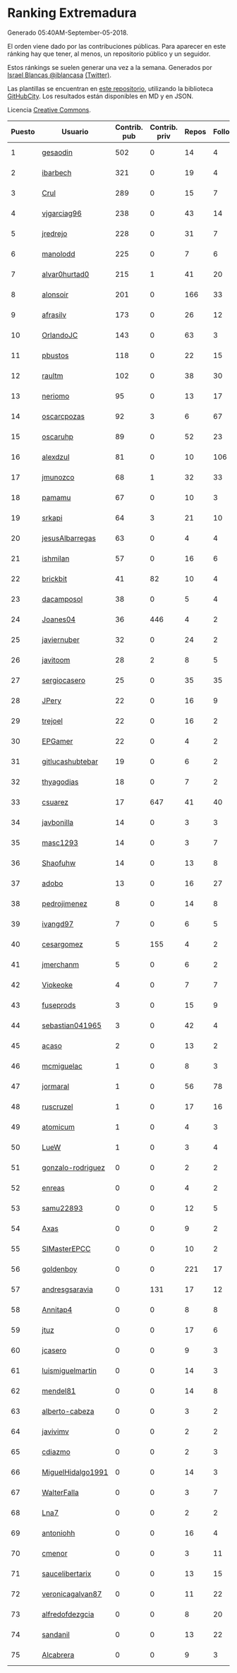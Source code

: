 # Ranking Extremadura

Generado 05:40AM-September-05-2018.

El orden viene dado por las contribuciones públicas. Para aparecer en este ránking hay que tener, al menos, un repositorio público y un seguidor.

Estos ránkings se suelen generar una vez a la semana. Generados por [Israel Blancas @iblancasa](https://github.com/iblancasa/) [(Twitter)](https://twitter.com/iblancasa).

Las plantillas se encuentran en [este repositorio](https://github.com/iblancasa/GH-Spanish-Ranking), utilizando la biblioteca [GitHubCity](https://github.com/iblancasa/GitHubCity). Los resultados están disponibles en MD y en JSON.

Licencia [Creative Commons](https://creativecommons.org/licenses/by/4.0/).

| Puesto   |  Usuario  | Contrib. pub | Contrib. priv |Repos| Followers | Desde |  Avatar  |
|----------|-----------|--------------|---------------|-----|-----------|-------|----------|
|1|[gesaodin](https://github.com/gesaodin)|502|0|14|4|2015-03-13|![gesaodin]()|
|2|[ibarbech](https://github.com/ibarbech)|321|0|19|4|2015-09-20|![ibarbech]()|
|3|[Crul](https://github.com/Crul)|289|0|15|7|2013-09-29|![Crul]()|
|4|[vjgarciag96](https://github.com/vjgarciag96)|238|0|43|14|2016-07-01|![vjgarciag96]()|
|5|[jredrejo](https://github.com/jredrejo)|228|0|31|7|2011-08-27|![jredrejo]()|
|6|[manolodd](https://github.com/manolodd)|225|0|7|6|2013-08-08|![manolodd]()|
|7|[alvar0hurtad0](https://github.com/alvar0hurtad0)|215|1|41|20|2011-10-15|![alvar0hurtad0]()|
|8|[alonsoir](https://github.com/alonsoir)|201|0|166|33|2012-09-23|![alonsoir]()|
|9|[afrasilv](https://github.com/afrasilv)|173|0|26|12|2014-10-15|![afrasilv]()|
|10|[OrlandoJC](https://github.com/OrlandoJC)|143|0|63|3|2016-04-15|![OrlandoJC]()|
|11|[pbustos](https://github.com/pbustos)|118|0|22|15|2013-12-06|![pbustos]()|
|12|[raultm](https://github.com/raultm)|102|0|38|30|2011-03-09|![raultm]()|
|13|[neriomo](https://github.com/neriomo)|95|0|13|17|2015-01-17|![neriomo]()|
|14|[oscarcpozas](https://github.com/oscarcpozas)|92|3|6|67|2013-01-27|![oscarcpozas]()|
|15|[oscaruhp](https://github.com/oscaruhp)|89|0|52|23|2011-06-18|![oscaruhp]()|
|16|[alexdzul](https://github.com/alexdzul)|81|0|10|106|2012-06-29|![alexdzul]()|
|17|[jmunozco](https://github.com/jmunozco)|68|1|32|33|2012-11-23|![jmunozco]()|
|18|[pamamu](https://github.com/pamamu)|67|0|10|3|2014-11-19|![pamamu]()|
|19|[srkapi](https://github.com/srkapi)|64|3|21|10|2015-02-08|![srkapi]()|
|20|[jesusAlbarregas](https://github.com/jesusAlbarregas)|63|0|4|4|2015-11-05|![jesusAlbarregas]()|
|21|[ishmilan](https://github.com/ishmilan)|57|0|16|6|2014-10-07|![ishmilan]()|
|22|[brickbit](https://github.com/brickbit)|41|82|10|4|2016-06-02|![brickbit]()|
|23|[dacamposol](https://github.com/dacamposol)|38|0|5|4|2016-01-27|![dacamposol]()|
|24|[Joanes04](https://github.com/Joanes04)|36|446|4|2|2014-11-25|![Joanes04]()|
|25|[javiernuber](https://github.com/javiernuber)|32|0|24|2|2011-06-16|![javiernuber]()|
|26|[javitoom](https://github.com/javitoom)|28|2|8|5|2015-09-16|![javitoom]()|
|27|[sergiocasero](https://github.com/sergiocasero)|25|0|35|35|2015-02-03|![sergiocasero]()|
|28|[JPery](https://github.com/JPery)|22|0|16|9|2015-02-18|![JPery]()|
|29|[trejoel](https://github.com/trejoel)|22|0|16|2|2014-12-05|![trejoel]()|
|30|[EPGamer](https://github.com/EPGamer)|22|0|4|2|2017-10-04|![EPGamer]()|
|31|[gitlucashubtebar](https://github.com/gitlucashubtebar)|19|0|6|2|2018-02-06|![gitlucashubtebar]()|
|32|[thyagodias](https://github.com/thyagodias)|18|0|7|2|2017-09-08|![thyagodias]()|
|33|[csuarez](https://github.com/csuarez)|17|647|41|40|2011-03-21|![csuarez]()|
|34|[javbonilla](https://github.com/javbonilla)|14|0|3|3|2011-10-12|![javbonilla]()|
|35|[masc1293](https://github.com/masc1293)|14|0|3|7|2013-10-08|![masc1293]()|
|36|[Shaofuhw](https://github.com/Shaofuhw)|14|0|13|8|2015-12-11|![Shaofuhw]()|
|37|[adobo](https://github.com/adobo)|13|0|16|27|2011-05-09|![adobo]()|
|38|[pedrojimenez](https://github.com/pedrojimenez)|8|0|14|8|2011-09-12|![pedrojimenez]()|
|39|[ivangd97](https://github.com/ivangd97)|7|0|6|5|2014-05-06|![ivangd97]()|
|40|[cesargomez](https://github.com/cesargomez)|5|155|4|2|2013-02-14|![cesargomez]()|
|41|[jmerchanm](https://github.com/jmerchanm)|5|0|6|2|2016-01-10|![jmerchanm]()|
|42|[Viokeoke](https://github.com/Viokeoke)|4|0|7|7|2015-10-23|![Viokeoke]()|
|43|[fuseprods](https://github.com/fuseprods)|3|0|15|9|2012-12-15|![fuseprods]()|
|44|[sebastian041965](https://github.com/sebastian041965)|3|0|42|4|2013-10-07|![sebastian041965]()|
|45|[acaso](https://github.com/acaso)|2|0|13|2|2011-08-12|![acaso]()|
|46|[mcmiguelac](https://github.com/mcmiguelac)|1|0|8|3|2014-05-07|![mcmiguelac]()|
|47|[jormaral](https://github.com/jormaral)|1|0|56|78|2011-06-03|![jormaral]()|
|48|[ruscruzel](https://github.com/ruscruzel)|1|0|17|16|2013-07-09|![ruscruzel]()|
|49|[atomicum](https://github.com/atomicum)|1|0|4|3|2014-01-13|![atomicum]()|
|50|[LueW](https://github.com/LueW)|1|0|3|4|2016-07-06|![LueW]()|
|51|[gonzalo-rodriguez](https://github.com/gonzalo-rodriguez)|0|0|2|2|2013-04-02|![gonzalo-rodriguez]()|
|52|[enreas](https://github.com/enreas)|0|0|4|2|2011-11-07|![enreas]()|
|53|[samu22893](https://github.com/samu22893)|0|0|12|5|2013-10-30|![samu22893]()|
|54|[Axas](https://github.com/Axas)|0|0|9|2|2015-03-04|![Axas]()|
|55|[SIMasterEPCC](https://github.com/SIMasterEPCC)|0|0|10|2|2017-03-16|![SIMasterEPCC]()|
|56|[goldenboy](https://github.com/goldenboy)|0|0|221|17|2009-05-27|![goldenboy]()|
|57|[andresgsaravia](https://github.com/andresgsaravia)|0|131|17|12|2011-06-13|![andresgsaravia]()|
|58|[Annitap4](https://github.com/Annitap4)|0|0|8|8|2010-08-30|![Annitap4]()|
|59|[jtuz](https://github.com/jtuz)|0|0|17|6|2011-12-01|![jtuz]()|
|60|[jcasero](https://github.com/jcasero)|0|0|9|3|2012-05-06|![jcasero]()|
|61|[luismiguelmartin](https://github.com/luismiguelmartin)|0|0|14|3|2012-07-07|![luismiguelmartin]()|
|62|[mendel81](https://github.com/mendel81)|0|0|14|8|2012-07-18|![mendel81]()|
|63|[alberto-cabeza](https://github.com/alberto-cabeza)|0|0|3|2|2013-12-19|![alberto-cabeza]()|
|64|[javivimv](https://github.com/javivimv)|0|0|2|2|2014-02-17|![javivimv]()|
|65|[cdiazmo](https://github.com/cdiazmo)|0|0|2|3|2014-09-23|![cdiazmo]()|
|66|[MiguelHidalgo1991](https://github.com/MiguelHidalgo1991)|0|0|14|3|2015-02-03|![MiguelHidalgo1991]()|
|67|[WalterFalla](https://github.com/WalterFalla)|0|0|3|7|2015-02-10|![WalterFalla]()|
|68|[Lna7](https://github.com/Lna7)|0|0|2|2|2015-11-09|![Lna7]()|
|69|[antoniohh](https://github.com/antoniohh)|0|0|16|4|2016-02-03|![antoniohh]()|
|70|[cmenor](https://github.com/cmenor)|0|0|3|11|2016-10-07|![cmenor]()|
|71|[saucelibertarix](https://github.com/saucelibertarix)|0|0|13|15|2016-10-07|![saucelibertarix]()|
|72|[veronicagalvan87](https://github.com/veronicagalvan87)|0|0|11|22|2016-10-07|![veronicagalvan87]()|
|73|[alfredofdezgcia](https://github.com/alfredofdezgcia)|0|0|8|20|2016-11-08|![alfredofdezgcia]()|
|74|[sandanil](https://github.com/sandanil)|0|0|13|22|2016-10-07|![sandanil]()|
|75|[Alcabrera](https://github.com/Alcabrera)|0|0|9|3|2017-02-23|![Alcabrera]()|
